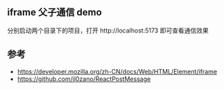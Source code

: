 ## iframe 父子通信 demo

分别启动两个目录下的项目，打开 http://localhost:5173 即可查看通信效果

## 参考

- https://developer.mozilla.org/zh-CN/docs/Web/HTML/Element/iframe
- https://github.com/jl0zano/ReactPostMessage